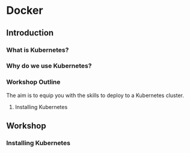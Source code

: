 # Docker

## Introduction
### What is Kubernetes?

### Why do we use Kubernetes?

### Workshop Outline
The aim is to equip you with the skills to deploy to a Kubernetes cluster.

1. Installing Kubernetes

## Workshop
### Installing Kubernetes